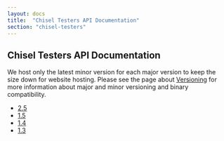 ```yaml
---
layout: docs
title:  "Chisel Testers API Documentation"
section: "chisel-testers"
---
```


## Chisel Testers API Documentation

We host only the latest minor version for each major version to keep the size down for website hosting.
Please see the page about [Versioning](../../chisel3/docs/appendix/versioning.html) for more information about major and minor versioning and binary compatibility.

* [2.5](2.5/)
* [1.5](1.5/)
* [1.4](1.4/)
* [1.3](1.3/)

